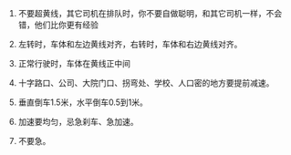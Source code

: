 
1. 不要超黄线，其它司机在排队时，你不要自做聪明，和其它司机一样，不会错，他们比你更有经验

2. 左转时，车体和左边黄线对齐，右转时，车体和右边黄线对齐。

3. 正常行驶时，车体在黄线正中间

4. 十字路口、公司、大院门口、拐弯处、学校、人口密的地方要提前减速。

5. 垂直倒车1.5米，水平倒车0.5到1米。

6. 加速要均匀，忌急刹车、急加速。

7. 不要急。
